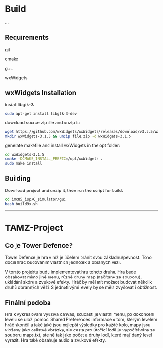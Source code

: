 # Build

...

## Requirements

git

cmake

g++

wxWidgets

## wxWidgets Installation

install libgtk-3:
```bash
sudo apt-get install libgtk-3-dev
```

download source zip file and unzip it:
```bash
wget https://github.com/wxWidgets/wxWidgets/releases/download/v3.1.5/wxWidgets-3.1.5.zip
mkdir wxWidgets-3.1.5 && unzip file.zip -d wxWidgets-3.1.5
```

generate makefile and install wxWidgets in the opt folder:
```bash
cd wxWidgets-3.1.5
cmake -DCMAKE_INSTALL_PREFIX=/opt/wxWidgets .
sudo make install
```

## Building

Download project and unzip it, then run the script for build.
```bash
cd imx85_isp/C_simulator/gui
bash build9x.sh
```


--------------------------------------------
# TAMZ-Project

## Co je Tower Defence?
Tower Defence je hra v níž je účelem bránit svou základnu/pevnost. Toho docílí hráč budováním vlastních jednotek a obraných věží.

V tomto projektu budu implementovat hru tohoto druhu. Hra bude obsahovat mimo jiné menu, různé druhy map (načítané ze souboru), ukládání skóre a zvukové efekty. Hráč by měl mít možnot budovat několik druhů obranných věží. S jednotlivými levely by se měla zvyšovat i obtížnost.

## Finální podoba
Hra k vykreslování využívá canvas, součástí je vlastní menu, po dokončení levelu se uloží pomocí Shared Preferences informace o tom, kterým levelem hráč skončil a také jaké jsou nejlepší výsledky pro každé kolo, mapy jsou vloženy jako celistvé obrázky, ale cesta pro útočící lodě je vypočítávána ze souboru maps.txt, stejně tak jako počet a druhy lodí, které mají daný level vyrazit. Hra také obsahuje audio a zvukové efekty.

